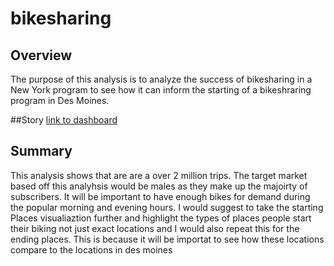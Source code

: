 # bikesharing

## Overview 
The purpose of this analysis is to analyze the success of bikesharing in a New York program to see how it can inform the starting of a bikeshraring program in Des Moines.

##Story
[link to dashboard](https://public.tableau.com/shared/S3KF9QQ7T?:display_count=n&:origin=viz_share_link)

## Summary
This analysis shows that are are a over 2 million trips. The target market based off this analyhsis would be males as they make up the majoirty of subscribers. It will be important to have enough bikes for demand during the popular morning and evening hours. I would suggest to take the starting Places visualiaztion further and highlight the types of places people start their biking not just exact locations and I would also repeat this for the ending places. This is because it will be importat to see how these locations compare to the locations in des moines

